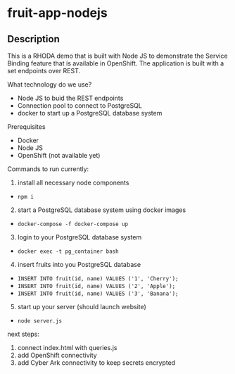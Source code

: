 # fruit-app-nodejs
## Description

This is a RHODA demo that is built with Node JS to demonstrate the Service Binding feature that is available in OpenShift. The application is built with a set endpoints over REST.

What technology do we use?
- Node JS to buid the REST endpoints
- Connection pool to connect to PostgreSQL
- docker to start up a PostgreSQL database system

Prerequisites
- Docker
- Node JS
- OpenShift (not available yet)

Commands to run currently:

1. install all necessary node components
- `npm i`
2. start a PostgreSQL database system using docker images
- `docker-compose -f docker-compose up`
3. login to your PostgreSQL database system
- `docker exec -t pg_container bash`
4. insert fruits into you PostgreSQL database 
- `INSERT INTO fruit(id, name) VALUES ('1', 'Cherry');`
- `INSERT INTO fruit(id, name) VALUES ('2', 'Apple');`
- `INSERT INTO fruit(id, name) VALUES ('3', 'Banana');`
5. start up your server (should launch website)
- `node server.js`

next steps:
1. connect index.html with queries.js
2. add OpenShift connectivity
3. add Cyber Ark connectivity to keep secrets encrypted

